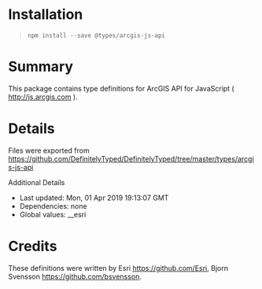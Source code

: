 # Installation
> `npm install --save @types/arcgis-js-api`

# Summary
This package contains type definitions for ArcGIS API for JavaScript ( http://js.arcgis.com ).

# Details
Files were exported from https://github.com/DefinitelyTyped/DefinitelyTyped/tree/master/types/arcgis-js-api

Additional Details
 * Last updated: Mon, 01 Apr 2019 19:13:07 GMT
 * Dependencies: none
 * Global values: __esri

# Credits
These definitions were written by Esri <https://github.com/Esri>, Bjorn Svensson <https://github.com/bsvensson>.

